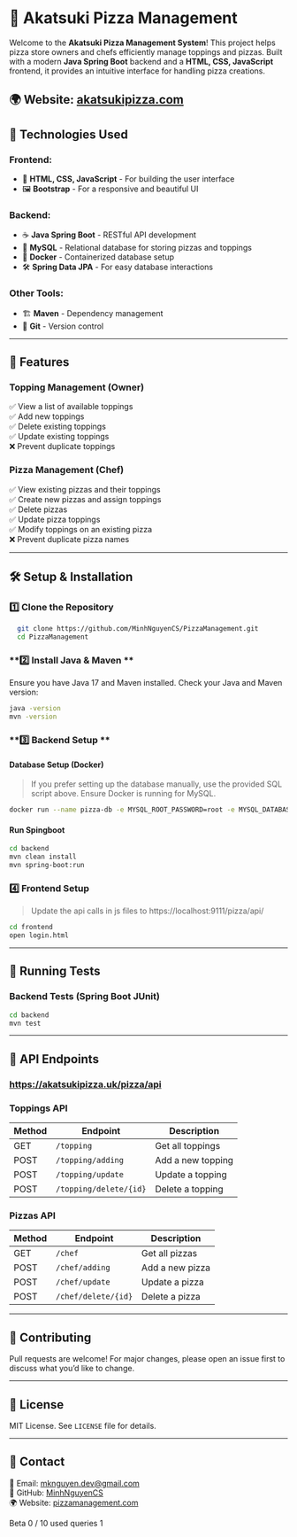 # 🍕 Akatsuki Pizza Management

Welcome to the **Akatsuki Pizza Management System**! This project helps pizza store owners and chefs efficiently manage toppings and pizzas. Built with a modern **Java Spring Boot** backend and a **HTML, CSS, JavaScript** frontend, it provides an intuitive interface for handling pizza creations.

🌍 Website: [akatsukipizza.com](https://minhnguyencs.github.io/PizzaManagement/frontend/login.html)
---

## 🚀 Technologies Used

### **Frontend:**

- 🎨 **HTML, CSS, JavaScript** - For building the user interface
- 🖼 **Bootstrap** - For a responsive and beautiful UI

### **Backend:**

- ☕ **Java Spring Boot** - RESTful API development
- 🐘 **MySQL** - Relational database for storing pizzas and toppings
- 🐳 **Docker** - Containerized database setup
- 🛠 **Spring Data JPA** - For easy database interactions

### **Other Tools:**

- 🏗 **Maven** - Dependency management
- 🔗 **Git** - Version control

---

## 📜 Features

### **Topping Management** (Owner)

✅ View a list of available toppings\
✅ Add new toppings\
✅ Delete existing toppings\
✅ Update existing toppings\
❌ Prevent duplicate toppings

### **Pizza Management** (Chef)

✅ View existing pizzas and their toppings\
✅ Create new pizzas and assign toppings\
✅ Delete pizzas\
✅ Update pizza toppings\
✅ Modify toppings on an existing pizza\
❌ Prevent duplicate pizza names

---

## 🛠 Setup & Installation

### **1️⃣ Clone the Repository**

```bash
  git clone https://github.com/MinhNguyenCS/PizzaManagement.git
  cd PizzaManagement
```

### **2️⃣ Install Java & Maven **
Ensure you have Java 17 and Maven installed.
Check your Java and Maven version:

```bash
java -version
mvn -version

```

### **3️⃣   Backend Setup **
####  Database Setup (Docker)
> If you prefer setting up the database manually, use the provided SQL script above.
> Ensure Docker is running for MySQL.

```bash
docker run --name pizza-db -e MYSQL_ROOT_PASSWORD=root -e MYSQL_DATABASE=root -p 3306:3306 -d mysql:latest
```

####  Run Spingboot
```bash
cd backend
mvn clean install
mvn spring-boot:run
```

### **4️⃣ Frontend Setup**
> Update the api calls in js files to https://localhost:9111/pizza/api/
```bash
cd frontend
open login.html
```

---

## 🧪 Running Tests

### **Backend Tests (Spring Boot JUnit)**

```bash
cd backend
mvn test
```

---

## 📌 API Endpoints
### https://akatsukipizza.uk/pizza/api
### **Toppings API**

| Method | Endpoint         | Description       |
| ------ | ---------------- | ----------------- |
| GET    | `/topping`       | Get all toppings  |
| POST   | `/topping/adding`| Add a new topping |
| POST    | `/topping/update` | Update a topping  |
| POST   | `/topping/delete/{id}`| Delete a topping  |

### **Pizzas API**

| Method | Endpoint       | Description     |
| ------ | -------------- | --------------- |
| GET    | `/chef`      | Get all pizzas  |
| POST   | `/chef/adding`      | Add a new pizza |
| POST    | `/chef/update` | Update a pizza  |
| POST | `/chef/delete/{id}` | Delete a pizza  |

---

## 🌟 Contributing

Pull requests are welcome! For major changes, please open an issue first to discuss what you’d like to change.

---

## 📄 License

MIT License. See `LICENSE` file for details.

---

## 💌 Contact

📧 Email: [mknguyen.dev@gmail.com](mailto\:mknguyen.dev@gmail.com)\
🐙 GitHub: [MinhNguyenCS](https://github.com/yourusername)\
🌍 Website: [pizzamanagement.com](https://minhnguyencs.github.io/PizzaManagement/frontend/login.html)


Beta
0 / 10
used queries
1
